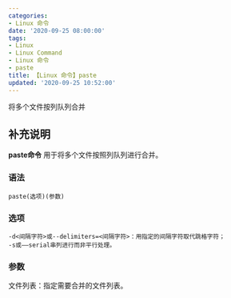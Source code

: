 ```yaml
---
categories:
- Linux 命令
date: '2020-09-25 08:00:00'
tags:
- Linux
- Linux Command
- Linux 命令
- paste
title: 【Linux 命令】paste
updated: '2020-09-25 10:52:00'
---
```


将多个文件按列队列合并

## 补充说明

**paste命令** 用于将多个文件按照列队列进行合并。

###  语法

```shell
paste(选项)(参数)
```

###  选项

```shell
-d<间隔字符>或--delimiters=<间隔字符>：用指定的间隔字符取代跳格字符；
-s或——serial串列进行而非平行处理。
```

###  参数

文件列表：指定需要合并的文件列表。


<!-- Linux命令行搜索引擎：https://jaywcjlove.github.io/linux-command/ -->
